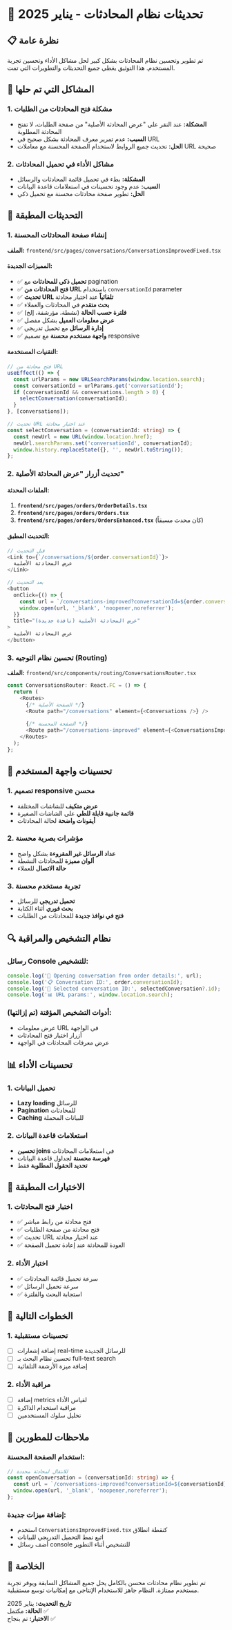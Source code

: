 # 🚀 تحديثات نظام المحادثات - يناير 2025

## 📋 نظرة عامة

تم تطوير وتحسين نظام المحادثات بشكل كبير لحل مشاكل الأداء وتحسين تجربة المستخدم. هذا التوثيق يغطي جميع التحديثات والتطويرات التي تمت.

## 🎯 المشاكل التي تم حلها

### 1. مشكلة فتح المحادثات من الطلبات
- **المشكلة:** عند النقر على "عرض المحادثة الأصلية" من صفحة الطلبات، لا تفتح المحادثة المطلوبة
- **السبب:** عدم تمرير معرف المحادثة بشكل صحيح في URL
- **الحل:** تحديث جميع الروابط لاستخدام الصفحة المحسنة مع معاملات URL صحيحة

### 2. مشاكل الأداء في تحميل المحادثات
- **المشكلة:** بطء في تحميل قائمة المحادثات والرسائل
- **السبب:** عدم وجود تحسينات في استعلامات قاعدة البيانات
- **الحل:** تطوير صفحة محادثات محسنة مع تحميل ذكي

## 🔧 التحديثات المطبقة

### 1. إنشاء صفحة المحادثات المحسنة
**الملف:** `frontend/src/pages/conversations/ConversationsImprovedFixed.tsx`

#### المميزات الجديدة:
- ✅ **تحميل ذكي للمحادثات** مع pagination
- ✅ **فتح المحادثات من URL** باستخدام `conversationId` parameter
- ✅ **تحديث URL تلقائياً** عند اختيار محادثة
- ✅ **بحث متقدم** في المحادثات والعملاء
- ✅ **فلترة حسب الحالة** (نشطة، مؤرشفة، إلخ)
- ✅ **عرض معلومات العميل** بشكل مفصل
- ✅ **إدارة الرسائل** مع تحميل تدريجي
- ✅ **واجهة مستخدم محسنة** مع تصميم responsive

#### التقنيات المستخدمة:
```typescript
// فتح محادثة من URL
useEffect(() => {
  const urlParams = new URLSearchParams(window.location.search);
  const conversationId = urlParams.get('conversationId');
  if (conversationId && conversations.length > 0) {
    selectConversation(conversationId);
  }
}, [conversations]);

// تحديث URL عند اختيار محادثة
const selectConversation = (conversationId: string) => {
  const newUrl = new URL(window.location.href);
  newUrl.searchParams.set('conversationId', conversationId);
  window.history.replaceState({}, '', newUrl.toString());
};
```

### 2. تحديث أزرار "عرض المحادثة الأصلية"

#### الملفات المحدثة:
1. **`frontend/src/pages/orders/OrderDetails.tsx`**
2. **`frontend/src/pages/orders/Orders.tsx`**
3. **`frontend/src/pages/orders/OrdersEnhanced.tsx`** (كان محدث مسبقاً)

#### التحديث المطبق:
```typescript
// قبل التحديث
<Link to={`/conversations/${order.conversationId}`}>
  عرض المحادثة الأصلية
</Link>

// بعد التحديث
<button
  onClick={() => {
    const url = `/conversations-improved?conversationId=${order.conversationId}`;
    window.open(url, '_blank', 'noopener,noreferrer');
  }}
  title="عرض المحادثة الأصلية (نافذة جديدة)"
>
  عرض المحادثة الأصلية
</button>
```

### 3. تحسين نظام التوجيه (Routing)
**الملف:** `frontend/src/components/routing/ConversationsRouter.tsx`

```typescript
const ConversationsRouter: React.FC = () => {
  return (
    <Routes>
      {/* الصفحة الأصلية */}
      <Route path="/conversations" element={<Conversations />} />
      
      {/* الصفحة المحسنة */}
      <Route path="/conversations-improved" element={<ConversationsImproved />} />
    </Routes>
  );
};
```

## 🎨 تحسينات واجهة المستخدم

### 1. تصميم responsive محسن
- **عرض متكيف** للشاشات المختلفة
- **قائمة جانبية قابلة للطي** على الشاشات الصغيرة
- **أيقونات واضحة** لحالة المحادثات

### 2. مؤشرات بصرية محسنة
- **عداد الرسائل غير المقروءة** بشكل واضح
- **ألوان مميزة** للمحادثات النشطة
- **حالة الاتصال** للعملاء

### 3. تجربة مستخدم محسنة
- **تحميل تدريجي** للرسائل
- **بحث فوري** أثناء الكتابة
- **فتح في نوافذ جديدة** للمحادثات من الطلبات

## 🔍 نظام التشخيص والمراقبة

### رسائل Console للتشخيص:
```typescript
console.log('🔗 Opening conversation from order details:', url);
console.log('📋 Conversation ID:', order.conversationId);
console.log('🎯 Selected conversation ID:', selectedConversation?.id);
console.log('📊 URL params:', window.location.search);
```

### أدوات التشخيص المؤقتة (تم إزالتها):
- عرض معلومات URL في الواجهة
- أزرار اختبار فتح المحادثات
- عرض معرفات المحادثات في الواجهة

## 📊 تحسينات الأداء

### 1. تحميل البيانات
- **Lazy loading** للرسائل
- **Pagination** للمحادثات
- **Caching** للبيانات المحملة

### 2. استعلامات قاعدة البيانات
- **تحسين joins** في استعلامات المحادثات
- **فهرسة محسنة** لجداول قاعدة البيانات
- **تحديد الحقول المطلوبة** فقط

## 🧪 الاختبارات المطبقة

### 1. اختبار فتح المحادثات
- ✅ فتح محادثة من رابط مباشر
- ✅ فتح محادثة من صفحة الطلبات
- ✅ تحديث URL عند اختيار محادثة
- ✅ العودة للمحادثة عند إعادة تحميل الصفحة

### 2. اختبار الأداء
- ✅ سرعة تحميل قائمة المحادثات
- ✅ سرعة تحميل الرسائل
- ✅ استجابة البحث والفلترة

## 🚀 الخطوات التالية

### 1. تحسينات مستقبلية
- [ ] إضافة إشعارات real-time للرسائل الجديدة
- [ ] تحسين نظام البحث بـ full-text search
- [ ] إضافة ميزة الأرشفة التلقائية

### 2. مراقبة الأداء
- [ ] إضافة metrics لقياس الأداء
- [ ] مراقبة استخدام الذاكرة
- [ ] تحليل سلوك المستخدمين

## 📝 ملاحظات للمطورين

### استخدام الصفحة المحسنة:
```typescript
// للانتقال لمحادثة محددة
const openConversation = (conversationId: string) => {
  const url = `/conversations-improved?conversationId=${conversationId}`;
  window.open(url, '_blank', 'noopener,noreferrer');
};
```

### إضافة ميزات جديدة:
- استخدم `ConversationsImprovedFixed.tsx` كنقطة انطلاق
- اتبع نمط التحميل التدريجي للبيانات
- أضف رسائل console للتشخيص أثناء التطوير

## 🎯 الخلاصة

تم تطوير نظام محادثات محسن بالكامل يحل جميع المشاكل السابقة ويوفر تجربة مستخدم ممتازة. النظام جاهز للاستخدام الإنتاجي مع إمكانيات توسع مستقبلية.

**تاريخ التحديث:** يناير 2025  
**الحالة:** مكتمل ✅  
**الاختبار:** تم بنجاح ✅
